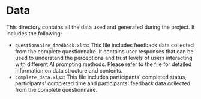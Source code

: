 # Data
This directory contains all the data used and generated during the project. It includes the following:
- `questionnaire_feedback.xlsx`: This file includes feedback data collected from the complete questionnaire. It contains user responses that can be used to understand the perceptions and trust levels of users interacting with different AI prompting methods. Please refer to the file for detailed information on data structure and contents.
- `complete_data.xlsx`:  This file includes participants' completed status, participants' completed time and participants' feedback data collected from the complete questionnaire.
